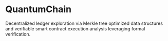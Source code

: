 # QuantumChain
Decentralized ledger exploration via Merkle tree optimized data structures and verifiable smart contract execution analysis leveraging formal verification.
